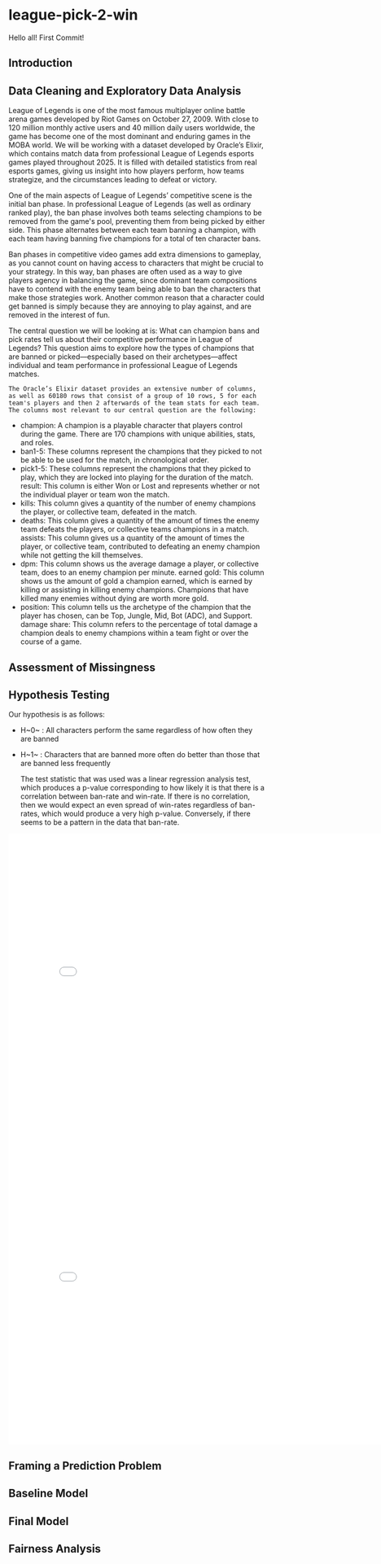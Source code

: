 # league-pick-2-win

Hello all! First Commit!

## Introduction



## Data Cleaning and Exploratory Data Analysis

League of Legends is one of the most famous multiplayer online battle arena games developed by Riot Games on October 27, 2009. With close to 120 million monthly active users and 40 million daily users worldwide, the game has become one of the most dominant and enduring games in the MOBA world. We will be working with a dataset developed by Oracle’s Elixir, which contains match data from professional League of Legends esports games played throughout 2025. It is filled with detailed statistics from real esports games, giving us insight into how players perform, how teams strategize, and the circumstances leading to defeat or victory.
	
One of the main aspects of League of Legends’ competitive scene is the initial ban phase. In professional League of Legends (as well as ordinary ranked play), the ban phase involves both teams selecting champions to be removed from the game's pool, preventing them from being picked by either side. This phase alternates between each team banning a champion, with each team having banning five champions for a total of ten character bans. 
	
Ban phases in competitive video games add extra dimensions to gameplay, as you cannot count on having access to characters that might be crucial to your strategy. In this way, ban phases are often used as a way to give players agency in balancing the game, since dominant team compositions have to contend with the enemy team being able to ban the characters that make those strategies work. Another common reason that a character could get banned is simply because they are annoying to play against, and are removed in the interest of fun. 
	
The central question we will be looking at is: What can champion bans and pick rates tell us about their competitive performance in League of Legends? This question aims to explore how the types of champions that are banned or picked—especially based on their archetypes—affect individual and team performance in professional League of Legends matches.
	
	The Oracle’s Elixir dataset provides an extensive number of columns, as well as 60180 rows that consist of a group of 10 rows, 5 for each team's players and then 2 afterwards of the team stats for each team. The columns most relevant to our central question are the following: 
- champion: A champion is a playable character that players control during the game. There are 170 champions with unique abilities, stats, and roles. 
 - ban1-5: These columns represent the champions that they picked to not be able to be used for the match, in chronological order. 
 - pick1-5: These columns represent the champions that they picked to play, which they are locked into playing for the duration of the match.
result: This column is either Won or Lost and represents whether or not the individual player or team won the match. 
 - kills: This column gives a quantity of the number of enemy champions the player, or collective team, defeated in the match. 
 - deaths: This column gives a quantity of the amount of times the enemy team defeats the players, or collective teams champions in a match. 
assists: This column gives us a quantity of the amount of times the player, or collective team, contributed to defeating an enemy champion while not getting the kill themselves. 
 - dpm: This column shows us the average damage a player, or collective team, does to an enemy champion per minute. 
earned gold: This column shows us the amount of gold a champion earned, which is earned by killing or assisting in killing enemy champions. Champions that have killed many enemies without dying are worth more gold. 
 - position: This column tells us the archetype of the champion that the player has chosen, can be Top, Jungle, Mid, Bot (ADC), and Support. 
damage share: This column refers to the percentage of total damage a champion deals to enemy champions within a team fight or over the course of a game.

## Assessment of Missingness



## Hypothesis Testing

Our hypothesis is as follows:

 - H~0~ : All characters perform the same regardless of how often they are banned 
 - H~1~ : Characters that are banned more often do better than those that are banned less frequently

	The test statistic that was used was a linear regression analysis test, which produces a p-value corresponding to how likely it is that there is a correlation between ban-rate and win-rate. If there is no correlation, then we would expect an even spread of win-rates regardless of ban-rates, which would produce a very high p-value. Conversely, if there seems to be a pattern in the data that ban-rate. 
	
<iframe
  src="assets/hypothesis_test_first.html"
  width="800"
  height="600"
  frameborder="0"
></iframe>

<iframe
  src="assets/hypothesis_test_final.html"
  width="800"
  height="600"
  frameborder="0"
></iframe>

## Framing a Prediction Problem



## Baseline Model



## Final Model



## Fairness Analysis


